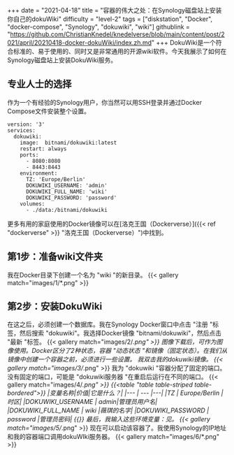+++
date = "2021-04-18"
title = "容器的伟大之处：在Synology磁盘站上安装你自己的dokuWiki"
difficulty = "level-2"
tags = ["diskstation", "Docker", "docker-compose", "Synology", "dokuwiki", "wiki"]
githublink = "https://github.com/ChristianKnedel/knedelverse/blob/main/content/post/2021/april/20210418-docker-dokuWiki/index.zh.md"
+++
DokuWiki是一个符合标准的、易于使用的、同时又是非常通用的开源wiki软件。今天我展示了如何在Synology磁盘站上安装DokuWiki服务。
## 专业人士的选择
作为一个有经验的Synology用户，你当然可以用SSH登录并通过Docker Compose文件安装整个设置。
```
version: '3'
services:
  dokuwiki:
    image:  bitnami/dokuwiki:latest
    restart: always
    ports:
      - 8080:8080
      - 8443:8443
    environment:
      TZ: 'Europe/Berlin'
      DOKUWIKI_USERNAME: 'admin'
      DOKUWIKI_FULL_NAME: 'wiki'
      DOKUWIKI_PASSWORD: 'password'
    volumes:
      - ./data:/bitnami/dokuwiki

```
更多有用的家庭使用的Docker镜像可以在[洛克王国（Dockerverse）]({{< ref "dockerverse" >}} "洛克王国（Dockerverse）")中找到。
## 第1步：准备wiki文件夹
我在Docker目录下创建一个名为 "wiki "的新目录。
{{< gallery match="images/1/*.png" >}}

## 第2步：安装DokuWiki
在这之后，必须创建一个数据库。我在Synology Docker窗口中点击 "注册 "标签，然后搜索 "dokuwiki"。我选择Docker镜像 "bitnami/dokuwiki"，然后点击 "最新 "标签。
{{< gallery match="images/2/*.png" >}}
图像下载后，可作为图像使用。Docker区分了2种状态，容器 "动态状态 "和镜像（固定状态）。在我们从镜像中创建一个容器之前，必须进行一些设置。 我双击我的dokuwiki镜像。
{{< gallery match="images/3/*.png" >}}
我为 "dokuwiki "容器分配了固定的端口。没有固定的端口，可能是 "dokuwiki服务器 "在重启后运行在不同的端口。
{{< gallery match="images/4/*.png" >}}
{{<table "table table-striped table-bordered">}}
|变量名称|价值|它是什么？|
|--- | --- |---|
|TZ	| Europe/Berlin	|时区|
|DOKUWIKI_USERNAME	| admin|管理员用户名|
|DOKUWIKI_FULL_NAME |	wiki	|薇琪的名字|
|DOKUWIKI_PASSWORD	| password	|管理员密码|
{{</table>}}
最后，我输入这些环境变量：见。
{{< gallery match="images/5/*.png" >}}
现在可以启动该容器了。我使用Synology的IP地址和我的容器端口调用dokuWIki服务器。
{{< gallery match="images/6/*.png" >}}
